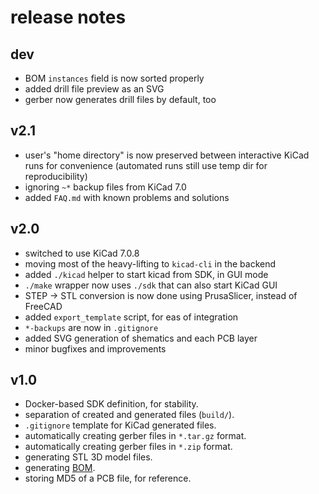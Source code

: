 # release notes

## dev
* BOM `instances` field is now sorted properly
* added drill file preview as an SVG
* gerber now generates drill files by default, too

## v2.1
* user's "home directory" is now preserved between interactive KiCad runs for convenience (automated runs still use temp dir for reproducibility)
* ignoring `~*` backup files from KiCad 7.0
* added `FAQ.md` with known problems and solutions

## v2.0
* switched to use KiCad 7.0.8
* moving most of the heavy-lifting to `kicad-cli` in the backend
* added `./kicad` helper to start kicad from SDK, in GUI mode
* `./make` wrapper now uses `./sdk` that can also start KiCad GUI
* STEP -> STL conversion is now done using PrusaSlicer, instead of FreeCAD
* added `export_template` script, for eas of integration
* `*-backups` are now in `.gitignore`
* added SVG generation of shematics and each PCB layer
* minor bugfixes and improvements

## v1.0
* Docker-based SDK definition, for stability.
* separation of created and generated files (`build/`).
* `.gitignore` template for KiCad generated files.
* automatically creating gerber files in `*.tar.gz` format.
* automatically creating gerber files in `*.zip` format.
* generating STL 3D model files.
* generating [BOM](https://en.wikipedia.org/wiki/Bill_of_materials).
* storing MD5 of a PCB file, for reference.
